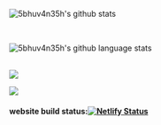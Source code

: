 ![5bhuv4n35h's github stats](https://github-readme-stats.vercel.app/api?username=5bhuv4n35h&show_icons=true&theme=dracula&count_private=true)<br>



<br>

![5bhuv4n35h's github language stats](https://github-readme-stats.vercel.app/api/top-langs/?username=5bhuv4n35h&layout=compact&theme=dracula)<br>
<br>

![](https://img.shields.io/github/followers/5bhuv4n35h?label=FOllow&style=plastic)
<br>


![](https://img.shields.io/github/stars/5bhuv4n35h?style=plastic)
<br>
####  website build status:[![Netlify Status](https://api.netlify.com/api/v1/badges/fcb96a80-a4b9-45e2-9f40-fc2e9dd9b358/deploy-status)](https://app.netlify.com/sites/focused-bhaskara-48134b/deploys)

